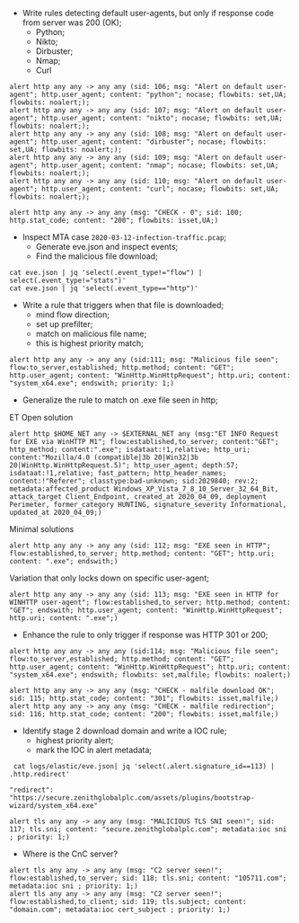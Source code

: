* Write rules detecting default user-agents, but only if response code from server was 200 (OK);
  * Python;
  * Nikto;
  * Dirbuster;
  * Nmap;
  * Curl

```
alert http any any -> any any (sid: 106; msg: "Alert on default user-agent"; http.user_agent; content: "python"; nocase; flowbits: set,UA; flowbits: noalert;);
alert http any any -> any any (sid: 107; msg: "Alert on default user-agent"; http.user_agent; content: "nikto"; nocase; flowbits: set,UA; flowbits: noalert;);
alert http any any -> any any (sid: 108; msg: "Alert on default user-agent"; http.user_agent; content: "dirbuster"; nocase; flowbits: set,UA; flowbits: noalert;);
alert http any any -> any any (sid: 109; msg: "Alert on default user-agent"; http.user_agent; content: "nmap"; nocase; flowbits: set,UA; flowbits: noalert;);
alert http any any -> any any (sid: 110; msg: "Alert on default user-agent"; http.user_agent; content: "curl"; nocase; flowbits: set,UA; flowbits: noalert;);

alert http any any -> any any (msg: "CHECK - 0"; sid: 100; http.stat_code; content: "200"; flowbits: isset,UA;)
```

* Inspect MTA case `2020-03-12-infection-traffic.pcap`;
    * Generate eve.json and inspect events;
    * Find the malicious file download;

```
cat eve.json | jq 'select(.event_type!="flow") | select(.event_type!="stats")'
cat eve.json | jq 'select(.event_type=="http")'
```

* Write a rule that triggers when that file is downloaded;
    * mind flow direction;
    * set up prefilter;
    * match on malicious file name;
    * this is highest priority match;

```
alert http any any -> any any (sid:111; msg: "Malicious file seen"; flow:to_server,established; http.method; content: "GET"; http.user_agent; content: "WinHttp.WinHttpRequest"; http.uri; content: "system_x64.exe"; endswith; priority: 1;)
```

* Generalize the rule to match on .exe file seen in http;

ET Open solution
```
alert http $HOME_NET any -> $EXTERNAL_NET any (msg:"ET INFO Request for EXE via WinHTTP M1"; flow:established,to_server; content:"GET"; http_method; content:".exe"; isdataat:!1,relative; http_uri; content:"Mozilla/4.0 (compatible|3b 20|Win32|3b 20|WinHttp.WinHttpRequest.5)"; http_user_agent; depth:57; isdataat:!1,relative; fast_pattern; http_header_names; content:!"Referer"; classtype:bad-unknown; sid:2029840; rev:2; metadata:affected_product Windows_XP_Vista_7_8_10_Server_32_64_Bit, attack_target Client_Endpoint, created_at 2020_04_09, deployment Perimeter, former_category HUNTING, signature_severity Informational, updated_at 2020_04_09;)
```

Minimal solutions

```
alert http any any -> any any (sid: 112; msg: "EXE seen in HTTP"; flow:established,to_server; http.method; content: "GET"; http.uri; content: ".exe"; endswith;)
```

Variation that only locks down on specific user-agent;

```
alert http any any -> any any (sid: 113; msg: "EXE seen in HTTP for WINHTTP user-agent"; flow:established,to_server; http.method; content: "GET"; endswith; http.user_agent; content: "WinHttp.WinHttpRequest"; http.uri; content: ".exe";)
```

* Enhance the rule to only trigger if response was HTTP 301 or 200;

```
alert http any any -> any any (sid:114; msg: "Malicious file seen"; flow:to_server,established; http.method; content: "GET"; http.user_agent; content: "WinHttp.WinHttpRequest"; http.uri; content: "system_x64.exe"; endswith; flowbits: set,malfile; flowbits: noalert;)

alert http any any -> any any (msg: "CHECK - malfile download OK"; sid: 115; http.stat_code; content: "301"; flowbits: isset,malfile;)
alert http any any -> any any (msg: "CHECK - malfile redirection"; sid: 116; http.stat_code; content: "200"; flowbits: isset,malfile;)
```

* Identify stage 2 download domain and write a IOC rule;
    * highest priority alert;
    * mark the IOC in alert metadata;

```
 cat logs/elastic/eve.json| jq 'select(.alert.signature_id==113) | .http.redirect'
```

```
"redirect": "https://secure.zenithglobalplc.com/assets/plugins/bootstrap-wizard/system_x64.exe"
```

```
alert tls any any -> any any (msg: "MALICIOUS TLS SNI seen!"; sid: 117; tls.sni; content: "secure.zenithglobalplc.com"; metadata:ioc sni ; priority: 1;)
```

* Where is the CnC server?

```
alert tls any any -> any any (msg: "C2 server seen!"; flow:established,to_server; sid: 118; tls.sni; content: "105711.com"; metadata:ioc sni ; priority: 1;)
alert tls any any -> any any (msg: "C2 server seen!"; flow:established,to_client; sid: 119; tls.subject; content: "domain.com"; metadata:ioc cert_subject ; priority: 1;)
```

